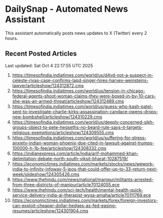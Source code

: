 # DailySnap - Automated News Assistant

This assistant automatically posts news updates to X (Twitter) every 2 hours.

## Recent Posted Articles

Last updated: Sat Oct  4 22:17:55 UTC 2025

1. https://timesofindia.indiatimes.com/world/us/d4vd-not-a-suspect-in-celeste-rivas-case-confirms-lapd-singer-hires-harvey-weinsteins-lawyer/articleshow/124312872.cms
2. https://timesofindia.indiatimes.com/world/us/tension-in-chicago-federal-agents-shoot-woman-claims-they-were-boxed-in-by-10-cars-she-was-an-armed-threat/articleshow/124312489.cms
3. https://timesofindia.indiatimes.com/world/us/guess-who-kash-patel-sent-to-investigate-charlie-kirks-assassination-candace-owens-drops-new-bombshell/articleshow/124310229.cms
4. https://timesofindia.indiatimes.com/world/us/deeply-concerned-sikh-groups-object-to-pete-hegseths-no-beard-rule-says-it-targets-religious-exemptions/articleshow/124309555.cms
5. https://timesofindia.indiatimes.com/world/us/suffering-for-stress-anxiety-indian-woman-phoenix-doe-cited-in-lawsuit-against-trumps-100000-h-1b-fee/articleshow/124308332.cms
6. https://indianexpress.com/article/india/arif-mohammed-khan-delimitation-debate-north-south-viksit-bharat-10287519/
7. https://economictimes.indiatimes.com/markets/stocks/news/wework-india-to-infinity-infoway-5-ipos-that-could-offer-up-to-33-return-next-week/slideshow/124305426.cms
8. https://www.thehindu.com/news/national/manipur/militants-arrested-from-three-districts-of-manipur/article70124055.ece
9. https://www.thehindu.com/sci-tech/health/mental-health-quick-service-delivery-india-ai-therapist-wysa-amaha/article70111769.ece
10. https://economictimes.indiatimes.com/markets/forex/foreign-investors-can-exploit-cheaper-dollar-hedges-as-fed-easing-resumes/articleshow/124301904.cms
